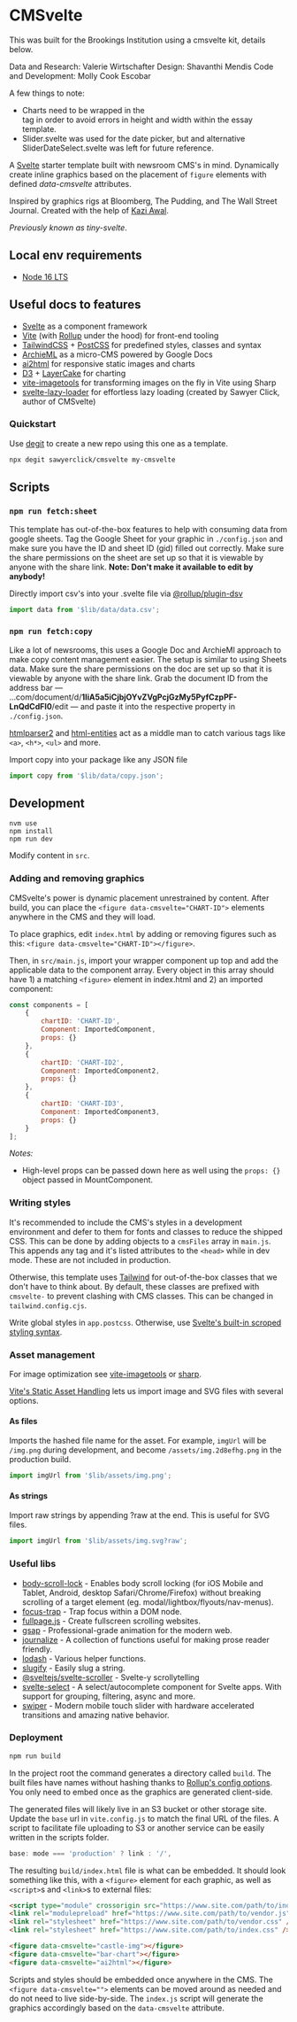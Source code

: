 # **CMS**velte

This was built for the Brookings Institution using a cmsvelte kit, details below.

Data and Research: Valerie Wirtschafter
Design: Shavanthi Mendis
Code and Development: Molly Cook Escobar

A few things to note:

- Charts need to be wrapped in the <div class="content-well"></div> tag in order to avoid errors in height and width within the essay template.
- Slider.svelte was used for the date picker, but and alternative SliderDateSelect.svelte was left for future reference.

A [Svelte](https://svelte.dev/) starter template built with newsroom CMS's in mind. Dynamically create inline graphics based on the placement of `figure` elements with defined _data-cmsvelte_ attributes.

Inspired by graphics rigs at Bloomberg, The Pudding, and The Wall Street Journal. Created with the help of [Kazi Awal](https://github.com/superKazi).

_Previously known as tiny-svelte_.

## Local env requirements

- [Node 16 LTS](https://nodejs.org/dist/latest-v16.x/docs/api/)

## Useful docs to features

- [Svelte](https://svelte.dev/docs) as a component framework
- [Vite](https://vitejs.dev/guide/) (with [Rollup](https://rollupjs.org/guide/en/) under the hood) for front-end tooling
- [TailwindCSS](https://tailwindcss.com/) + [PostCSS](https://postcss.org/) for predefined styles, classes and syntax
- [ArchieML](http://archieml.org/) as a micro-CMS powered by Google Docs
- [ai2html](http://ai2html.org/) for responsive static images and charts
- [D3](https://github.com/d3/d3) + [LayerCake](https://layercake.graphics/) for charting
- [vite-imagetools](https://www.npmjs.com/package/vite-imagetools) for transforming images on the fly in Vite using Sharp
- [svelte-lazy-loader](https://www.npmjs.com/package/svelte-lazy-loader) for effortless lazy loading (created by Sawyer Click, author of CMSvelte)

### Quickstart

Use [degit](https://www.npmjs.com/package/degit) to create a new repo using this one as a template.

```bash
npx degit sawyerclick/cmsvelte my-cmsvelte
```

## Scripts

### `npm run fetch:sheet`

This template has out-of-the-box features to help with consuming data from google sheets. Tag the Google Sheet for your graphic in `./config.json` and make sure you have the ID and sheet ID (gid) filled out correctly. Make sure the share permissions on the sheet are set up so that it is viewable by anyone with the share link. **Note: Don't make it available to edit by anybody!**

Directly import csv's into your .svelte file via [@rollup/plugin-dsv](https://www.npmjs.com/package/@rollup/plugin-dsv)

```js
import data from '$lib/data/data.csv';
```

### `npm run fetch:copy`

Like a lot of newsrooms, this uses a Google Doc and ArchieMl approach to make copy content management easier. The setup is similar to using Sheets data. Make sure the share permissions on the doc are set up so that it is viewable by anyone with the share link. Grab the document ID from the address bar — ...com/document/d/**1IiA5a5iCjbjOYvZVgPcjGzMy5PyfCzpPF-LnQdCdFI0**/edit — and paste it into the respective property in `./config.json`.

[htmlparser2](https://www.npmjs.com/package/htmlparser2) and [html-entities](https://www.npmjs.com/package/html-entities) act as a middle man to catch various tags like `<a>`, `<h*>`, `<ul>` and more.

Import copy into your package like any JSON file

```js
import copy from '$lib/data/copy.json';
```

## Development

```shell
nvm use
npm install
npm run dev
```

Modify content in `src`.

### Adding and removing graphics

CMSvelte's power is dynamic placement unrestrained by content. After build, you can place the `<figure data-cmsvelte="CHART-ID">` elements anywhere in the CMS and they will load.

To place graphics, edit `index.html` by adding or removing figures such as this: `<figure data-cmsvelte="CHART-ID"></figure>`.

Then, in `src/main.js`, import your wrapper component up top and add the applicable data to the component array. Every object in this array should have 1) a matching `<figure>` element in index.html and 2) an imported component:

```js
const components = [
	{
		chartID: 'CHART-ID',
		Component: ImportedComponent,
		props: {}
	},
	{
		chartID: 'CHART-ID2',
		Component: ImportedComponent2,
		props: {}
	},
	{
		chartID: 'CHART-ID3',
		Component: ImportedComponent3,
		props: {}
	}
];
```

_Notes:_

- High-level props can be passed down here as well using the `props: {}` object passed in MountComponent.

### Writing styles

It's recommended to include the CMS's styles in a development environment and defer to them for fonts and classes to reduce the shipped CSS. This can be done by adding objects to a `cmsFiles` array in `main.js`. This appends any tag and it's listed attributes to the `<head>` while in dev mode. These are not included in production.

Otherwise, this template uses [Tailwind](https://tailwindcss.com/) for out-of-the-box classes that we don't have to think about. By default, these classes are prefixed with `cmsvelte-` to prevent clashing with CMS classes. This can be changed in `tailwind.config.cjs`.

Write global styles in `app.postcss`. Otherwise, use [Svelte's built-in scroped styling syntax](https://svelte.dev/tutorial/styling).

### Asset management

For image optimization see [vite-imagetools](https://www.npmjs.com/package/vite-imagetools) or [sharp](https://www.npmjs.com/package/sharp).

[Vite's Static Asset Handling](https://vitejs.dev/guide/assets.html) lets us import image and SVG files with several options.

#### As files

Imports the hashed file name for the asset. For example, `imgUrl` will be `/img.png` during development, and become `/assets/img.2d8efhg.png` in the production build.

```js
import imgUrl from '$lib/assets/img.png';
```

#### As strings

Import raw strings by appending ?raw at the end. This is useful for SVG files.

```js
import imgUrl from '$lib/assets/img.svg?raw';
```

### Useful libs

- [body-scroll-lock](https://www.npmjs.com/package/body-scroll-lock) - Enables body scroll locking (for iOS Mobile and Tablet, Android, desktop Safari/Chrome/Firefox) without breaking scrolling of a target element (eg. modal/lightbox/flyouts/nav-menus).
- [focus-trap](https://www.npmjs.com/package/focus-trap) - Trap focus within a DOM node.
- [fullpage.js](https://www.npmjs.com/package/fullpage.js) - Create fullscreen scrolling websites.
- [gsap](https://www.npmjs.com/package/gsap) - Professional-grade animation for the modern web.
- [journalize](https://www.npmjs.com/package/journalize) - A collection of functions useful for making prose reader friendly.
- [lodash](https://www.npmjs.com/package/lodash) - Various helper functions.
- [slugify](https://www.npmjs.com/package/slugify) - Easily slug a string.
- [@sveltejs/svelte-scroller](https://www.npmjs.com/package/@sveltejs/svelte-scroller) - Svelte-y scrollytelling
- [svelte-select](https://www.npmjs.com/package/svelte-select) - A select/autocomplete component for Svelte apps. With support for grouping, filtering, async and more.
- [swiper](https://www.npmjs.com/package/swiper) - Modern mobile touch slider with hardware accelerated transitions and amazing native behavior.

### Deployment

```bash
npm run build
```

In the project root the command generates a directory called `build`. The built files have names without hashing thanks to [Rollup's config options](https://rollupjs.org/guide/en/#rolluprollup). You only need to embed once as the graphics are generated client-side.

The generated files will likely live in an S3 bucket or other storage site. Update the `base` url in `vite.config.js` to match the final URL of the files. A script to facilitate file uploading to S3 or another service can be easily written in the scripts folder.

```js
base: mode === 'production' ? link : '/',
```

The resulting `build/index.html` file is what can be embedded. It should look something like this, with a `<figure>` element for each graphic, as well as `<script>`s and `<link>`s to external files:

```html
<script type="module" crossorigin src="https://www.site.com/path/to/index.js"></script>
<link rel="modulepreload" href="https://www.site.com/path/to/vendor.js" />
<link rel="stylesheet" href="https://www.site.com/path/to/vendor.css" />
<link rel="stylesheet" href="https://www.site.com/path/to/index.css" />

<figure data-cmsvelte="castle-img"></figure>
<figure data-cmsvelte="bar-chart"></figure>
<figure data-cmsvelte="ai2html"></figure>
```

Scripts and styles should be embedded once anywhere in the CMS. The `<figure data-cmsvelte="">` elements can be moved around as needed and do not need to live side-by-side. The `index.js` script will generate the graphics accordingly based on the `data-cmsvelte` attribute.

